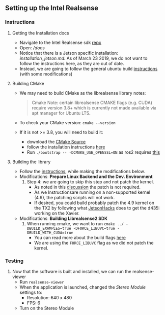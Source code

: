 ## Setting up the Intel Realsense

### Instructions
1. Getting the Installation docs
    * Navigate to the Intel Realsense sdk [repo][1]
    * Open: */docs*
    * Notice that there is a Jetson specific installation: *installation_jetson.md*. As of March 23 2019, we do not want to follow the instructions here, as they are out of date.
    * Instead, we are going to follow the general ubuntu build [instructions][2] (with some modifications)

2. Building CMake
    * We may need to build CMake as the librealsense library notes:

        > Cmake Note: certain librealsense CMAKE flags (e.g. CUDA) require version 3.8+ which is currently not made available via apt manager for Ubuntu LTS.

    * To check your CMake version: `cmake --version`
    * If it is not >= 3.8, you will need to build it:
      * download the [CMake Source][3] 
      * follow the installation instructions [here][4]
      * Run `./bootstrap -- -DCMAKE_USE_OPENSSL=ON` as ros2 requires [this][8]

3. Building the library
    * Follow the [instructions][2], while making the modifications below.
    * Modifications: **Prepare Linux Backend and the Dev. Environment** 
        1. Step 4: we are going to skip this step and not patch the kernel.
            * As noted in this [discussion][5] the patch is not required.
            * As we Instructionsare running on a non-supported kernel (4.9), the patching scripts will not work.
            * If desired, you could build probably patch the 4.9 kernel on the TX2 by following what [JetsonHacks][6] does to get the d435i working on the Xavier.
    * Modifications: **Building Librealsense2 SDK**
        1. When running cmake, we want to run `cmake ../ -DBUILD_EXAMPLES=true -DFORCE_LIBUVC=true -DBUILD_WITH_CUDA=true`
            * You can read more about the build flags [here][7]
            * We are using the `FORCE_LIBUVC` flag as we did not patch the kernel.

### Testing
1. Now that the software is built and installed, we can run the realsense-viewer
   * Run `realsense-viewer`
   * When the application is launched, changed the *Stereo Module* settings to:
      * Resolution: 640 x 480
      * FPS: 6
   * Turn on the Stereo Module


[1]:https://github.com/IntelRealSense/librealsense
[2]:https://github.com/IntelRealSense/librealsense/blob/master/doc/installation.md
[3]:https://cmake.org/download/
[4]:https://cmake.org/install/
[5]:https://github.com/IntelRealSense/librealsense/issues/1039#issuecomment-359069915
[6]:https://www.jetsonhacks.com/2019/01/21/intel-realsense-d435i-on-nvidia-jetson-agx-xavier/
[7]:https://github.com/IntelRealSense/librealsense/wiki/Build-Configuration
[8]:https://github.com/ros2/ros2/issues/470#issuecomment-371141641
